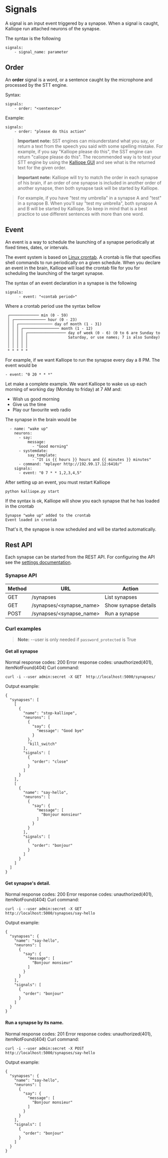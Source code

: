 # Signals

A signal is an input event triggered by a synapse. When a signal is caught, Kalliope run attached neurons of the synapse.

The syntax is the following
```
signals:
    - signal_name: parameter
```

## Order

An **order** signal is a word, or a sentence caught by the microphone and processed by the STT engine.

Syntax:
```
signals:
    - order: "<sentence>"
```

Example:
```
signals:
    - order: "please do this action"
```

> **Important note:** SST engines can misunderstand what you say, or return a text from the speech you said with some spelling mistake.
For example, if you say "Kalliope please do this", the SST engine can return "caliope please do this". The recommended way is to test your STT engine by using the
[Kalliope GUI](kalliope_cli.md) and see what is the returned text for the given order.

> **Important note:** Kalliope will try to match the order in each synapse of his brain, if an order of one synapse is included in another order of another synapse, then both synapse task will 
be started by Kalliope.

> For example, if you have "test my umbrella" in a synapse A and "test" in a synapse B. When you'll say "test my umbrella", both synapse A and B
will be started by Kalliope. So keep in mind that is a best practice to use different sentences with more than one word.

## Event

An event is a way to schedule the launching of a synapse periodically at fixed times, dates, or intervals.

The event system is based on [Linux crontab](https://en.wikipedia.org/wiki/Cron). A crontab is file that specifies shell commands to run periodically
 on a given schedule.
When you declare an event in the brain, Kalliope will load the crontab file for you for scheduling the launching 
of the  target synapse.

The syntax of an event declaration in a synapse is the following
```
signals:
      - event: "<contab period>"
```

Where a crontab period use the syntax bellow
```
 ┌───────────── min (0 - 59)
 │ ┌────────────── hour (0 - 23)
 │ │ ┌─────────────── day of month (1 - 31)
 │ │ │ ┌──────────────── month (1 - 12)
 │ │ │ │ ┌───────────────── day of week (0 - 6) (0 to 6 are Sunday to
 │ │ │ │ │                  Saturday, or use names; 7 is also Sunday)
 │ │ │ │ │
 │ │ │ │ │
 * * * * *  
```

For example, if we want Kalliope to run the synapse every day a 8 PM. The event would be
```
- event: "0 20 * * *"
```

Let make a complete example. We want Kalliope to wake us up each morning of working day (Monday to friday) at 7 AM and:
- Wish us good morning
- Give us the time
- Play our favourite web radio

The synapse in the brain would be
```
  - name: "wake up"
    neurons:
      - say:
          message:
            - "Good morning"
      - systemdate:
          say_template:
            - "It is {{ hours }} hours and {{ minutes }} minutes"
      - command: "mplayer http://192.99.17.12:6410/"
    signals:
      - event: "0 7 * * 1,2,3,4,5"
```

After setting up an event, you must restart Kalliope
```
python kalliope.py start
```

If the syntax is ok, Kalliope will show you each synapse that he has loaded in the crontab
```
Synapse "wake up" added to the crontab
Event loaded in crontab
```

That's it, the synapse is now scheduled and will be started automatically.

## Rest API

Each synapse can be started from the REST API. For configuring the API see the [settings documentation](settings.md).

### Synapse API

| Method | URL                      | Action               |
|--------|--------------------------|----------------------|
| GET    | /synapses                | List synapses        |
| GET    | /synapses/<synapse_name> | Show synapse details |
| POST   | /synapses/<synapse_name> | Run a synapse        |

### Curl examples

>**Note:** --user is only needed if `password_protected` is True

#### Get all synapse

Normal response codes: 200
Error response codes: unauthorized(401), itemNotFound(404)
Curl command:
```
curl -i --user admin:secret -X GET  http://localhost:5000/synapses/
```

Output example:
```
{
  "synapses": [
    [
      {
        "name": "stop-kalliope",
        "neurons": [
          {
            "say": {
              "message": "Good bye"
            }
          },
          "kill_switch"
        ],
        "signals": [
          {
            "order": "close"
          }
        ]
      }
    ],
    [
      {
        "name": "say-hello",
        "neurons": [
          {
            "say": {
              "message": [
                "Bonjour monsieur"
              ]
            }
          }
        ],
        "signals": [
          {
            "order": "bonjour"
          }
        ]
      }
    ]
  ]
}
```

#### Get synapse's detail. 

Normal response codes: 200
Error response codes: unauthorized(401), itemNotFound(404)
Curl command:
```
curl -i --user admin:secret -X GET  http://localhost:5000/synapses/say-hello
```

Output example:
```
{
  "synapses": {
    "name": "say-hello",
    "neurons": [
      {
        "say": {
          "message": [
            "Bonjour monsieur"
          ]
        }
      }
    ],
    "signals": [
      {
        "order": "bonjour"
      }
    ]
  }
}
```

#### Run a synapse by its name. 

Normal response codes: 201
Error response codes: unauthorized(401), itemNotFound(404)
Curl command:
```
curl -i --user admin:secret -X POST  http://localhost:5000/synapses/say-hello
```

Output example:
```
{
  "synapses": {
    "name": "say-hello",
    "neurons": [
      {
        "say": {
          "message": [
            "Bonjour monsieur"
          ]
        }
      }
    ],
    "signals": [
      {
        "order": "bonjour"
      }
    ]
  }
}
```
